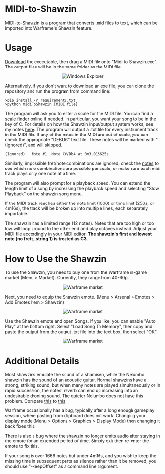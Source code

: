 # MIDI-to-Shawzin

MIDI-to-Shawzin is a program that converts .mid files to text, which can be imported into  Warframe's Shawzin feature.

# Usage
<a href="https://github.com/Empyrrhus/MIDI-To-Shawzin/releases/">Download</a> the executable, then drag a MIDI file onto "Midi to Shawzin.exe". The output files will be in the same folder as the MIDI file.

<p align="center">
    <img src="https://i.imgur.com/HLXD0UZ.png" alt="Windows Explorer">
</p>

Alternatively, if you don't want to download an exe file, you can clone the repository and run the program from command line:
```
>pip install -r requirements.txt
>python midiToShawzin [MIDI file]
```

The program will ask you to enter a scale for the MIDI file. You can find a <a href="https://www.scales-chords.com/scalefinder.php">scale finder</a> online if needed. In particular, you want your song to be in the key of C. For details on how the Shawzin input/output system works, see my notes <a href="https://www.reddit.com/r/Warframe/comments/cxbxoc/shawzin_song_recording_syntax/">here</a>. The program will output a .txt file for every instrument track in the MIDI file. If any of the notes in the MIDI are out of scale, you can check the appropriate "DEBUG" text file. These notes will be marked with "(Ignored)", and will skipped.
```
(Ignored)	Note #1	 Note C#/Db4 at 0m3.015625s
```
Similarly, impossible fret/note combinations are ignored; check the <a href="https://www.reddit.com/r/Warframe/comments/cxbxoc/shawzin_song_recording_syntax/">notes</a> to see which note combinations are possible per scale, or make sure each midi track plays only one note at a time.

The program will also prompt for a playback speed. You can extend the length limit of a song by increasing the playback speed and selecting "Slow Playback" on the shawzin song menu.

If the MIDI track reaches either the note limit (1666) or time limit (256s, or 4m16s), the track will be broken up into multiple lines, each separately importable.

The shawzin has a limited range (12 notes). Notes that are too high or too low will loop around to the other end and play octaves instead. Adjust your MIDI file accordingly in your MIDI editor. **The shawzin's first and lowest note (no frets, string 1) is treated as C3**.

# How to Use the Shawzin
To use the Shawzin, you need to buy one from the Warframe in-game market (Menu > Market). Currently, they range from 40-60p.

<p align="center">
    <img src="https://i.imgur.com/Bxe3WwP.png" alt="Warframe market">
</p>

Next, you need to equip the Shawzin emote. (Menu > Arsenal > Emotes > Add Emotes Item > Shawzin)

<p align="center">
    <img src="https://i.imgur.com/eidLiAy.png" alt="Warframe market">
</p>

Use the Shawzin emote and open Songs. If you like, you can enable "Auto Play" at the bottom right. Select "Load Song To Memory", then copy and paste the output from the output .txt file into the text box, then select "OK".

<p align="center">
    <img src="https://i.imgur.com/x7RPBIk.png" alt="Warframe market">
</p>

# Additional Details
Most shawzins emulate the sound of a shamisen, while the Nelumbo shawzin has the sound of an acoustic guitar. Normal shawzins have a strong, striking sound, but when many notes are played simultaneously or in rapid succession, the notes' reverb can end up increasing into an undesirable droning sound. The quieter Nelumbo does not have this problem. Compare <a href="https://www.youtube.com/watch?v=e8aWlp_e81w">this</a> to <a href="https://www.youtube.com/watch?v=xvvfW5P7sRw">this</a>.

Warframe occasionally has a bug, typically after a long enough gameplay session, where pasting from clipboard does not work. Changing your display mode (Menu > Options > Graphics > Display Mode) then changing it back fixes this.

There is also a bug where the shawzin no longer emits audio after staying in the emote for an extended period of time. Simply exit then re-enter the emote to fix this.

If your song is over 1666 notes but under 4m16s, and you wish to keep the missing time in subsequent parts as silence rather than it be removed, you should use "-keepOffset" as a command line argument.
